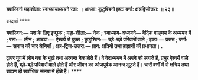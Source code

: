 **यशस्विनो महाशीला: स्वाध्यायाध्ययने रता: ।** **आध्या: कुटुश्बिनो हृष्टा वर्णा: क्षत्रद्विजोत्तरा: ॥ २३॥** 

शब्दार्थ **** 

**यशस्विन:—** **यश के लिए इच्छुक** **; महा-शीला:—** **नेक** **; स्वाध्याय-अध्ययने—** **वैदिक वाङ्मय के अध्ययन में** **; रता:—** **लीन** **; आढ्या:—** **ऐश्वर्य से युक्त** **; कुटुश्बिन:—** **बड़े-बड़े परिवारों वाले** **; हृष्टा:—** **प्रसन्न** **; वर्णा:—** **समाज की चार श्रेणियाँ** **;** **क्षत्र-द्विज-उत्तरा:—** **प्राय: क्षत्रियों तथा ब्राह्मणों की प्रधानता।** **.** 

**द्वापर युग में लोग यश के भूखे तथा अत्यन्त नेक होते हैं। वे वेदाध्ययन में अपने को** **लगाते हैं, प्रचुर ऐश्वर्य वाले होते हैं, बड़े-बड़े परिवारों वाले होते हैं और जीवन का** **ओजपूर्वक आनन्द लूटते हैं। चारों वर्णों में से क्षत्रिय तथा ब्राह्मण ही सर्वाधिक संलया में** **होते हैं।** **** 